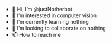 - 👋 Hi, I’m @justNotherbot
- 👀 I’m interested in computer vision
- 🌱 I’m currently learning nothing
- 💞️ I’m looking to collaborate on nothing
- 📫 How to reach me 

<!---
justNotherbot/justNotherbot is a ✨ special ✨ repository because its `README.md` (this file) appears on your GitHub profile.
You can click the Preview link to take a look at your changes.
--->
